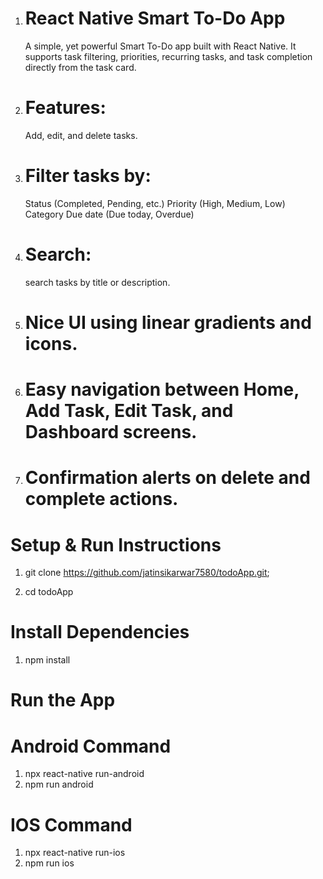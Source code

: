 1. # React Native Smart To-Do App
   A simple, yet powerful Smart To-Do app built with React Native. It supports task filtering, priorities, recurring tasks, and task completion directly from the task card.

2. # Features:
   Add, edit, and delete tasks.

3. # Filter tasks by:
   Status (Completed, Pending, etc.)
   Priority (High, Medium, Low)
   Category
   Due date (Due today, Overdue)

4. # Search:
    search tasks by title or description.



5. # Nice UI using linear gradients and icons.

6. # Easy navigation between Home, Add Task, Edit Task, and Dashboard screens.

7. # Confirmation alerts on delete and complete actions.


# Setup & Run Instructions

1.  git clone https://github.com/jatinsikarwar7580/todoApp.git;

2.  cd todoApp

# Install Dependencies

1. npm install

# Run the App
# Android Command 
1. npx react-native run-android
2. npm run android

# IOS Command
1. npx react-native run-ios
2. npm run ios

  
  

